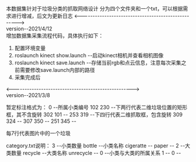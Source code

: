本数据集针对于垃圾分类的抓取网络设计
分为四个文件夹和一个txt，可以根据需求进行增减，后文为更新日志
<--------------------------------------------------->  
version--2021/4/12  
增加数据集采集流程代码，具体执行如下： 
1. 配置环境变量 
2. roslaunch kinect show.launch --启动kinect相机并查看相机图像 
3. roslaunch kinect save.launch --存储当前rgb和点云信息，注意每次采集之前需要修改save.launch内部的路径  
4. 采集完成后



<--------------------------------------------------->  
version--2021/3/8

暂定标注格式为：
0		--所属小类编号
102 230		--下两行代表二维垃圾位置的矩形框，其不含旋转
302 101		--
253 319		--下四行代表二维抓取框，包含旋转
309 324 	--
307 350 	--
251 345		--

每7行代表图片中的一个垃圾

category.txt说明：
3		--小类数量
bottle		--小类名称
cigeratte	--
paper		--
2		--大类数量
recycle		--大类名称
unrecycle	--
0		--小类与大类的所属关系
1		--
0		--

